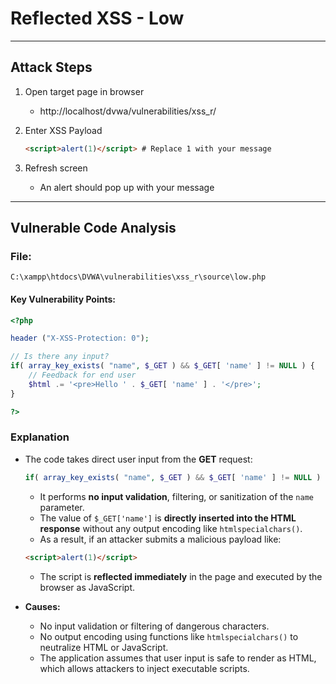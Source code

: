 # Reflected XSS - Low 

--- 

## Attack Steps 

1. Open target page in browser 
    - http://localhost/dvwa/vulnerabilities/xss_r/

2. Enter XSS Payload 

    ```html 
    <script>alert(1)</script> # Replace 1 with your message
    ```

3. Refresh screen

    - An alert should pop up with your message

--- 

## Vulnerable Code Analysis 

### File: 
`C:\xampp\htdocs\DVWA\vulnerabilities\xss_r\source\low.php`

#### Key Vulnerability Points:

```php 
<?php

header ("X-XSS-Protection: 0");

// Is there any input?
if( array_key_exists( "name", $_GET ) && $_GET[ 'name' ] != NULL ) {
	// Feedback for end user
	$html .= '<pre>Hello ' . $_GET[ 'name' ] . '</pre>';
}

?>
```
 
### Explanation

- The code takes direct user input from the **GET** request:

    ```php
    if( array_key_exists( "name", $_GET ) && $_GET[ 'name' ] != NULL )
    ```
    - It performs **no input validation**, filtering, or sanitization of the `name` parameter.
    - The value of `$_GET['name']` is **directly inserted into the HTML response** without any output encoding like `htmlspecialchars()`.
    - As a result, if an attacker submits a malicious payload like:

    ```html
    <script>alert(1)</script>
    ```

    - The script is **reflected immediately** in the page and executed by the browser as JavaScript.

- **Causes:**
    -  No input validation or filtering of dangerous characters.
    -  No output encoding using functions like `htmlspecialchars()` to neutralize HTML or JavaScript.
    -  The application assumes that user input is safe to render as HTML, which allows attackers to inject executable scripts.

